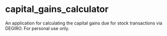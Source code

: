 # capital_gains_calculator
An application for calculating the capital gains due for stock transactions via DEGIRO. For personal use only.
